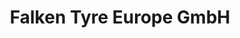 ---
title: "Falken Tyre Europe GmbH"
url: /offenbach-am-main/falken-tyre-europe-gmbh/
shop: Reifen
---